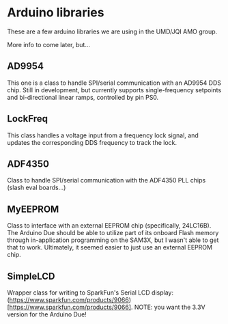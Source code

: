 # Arduino libraries

These are a few arduino libraries we are using in the UMD/JQI AMO group.

More info to come later, but...

## AD9954

This one is a class to handle SPI/serial communication with an AD9954 DDS chip.
Still in development, but currently supports single-frequency setpoints and bi-directional 
linear ramps, controlled by pin PS0.

## LockFreq

This class handles a voltage input from a frequency lock signal, and updates the corresponding
DDS frequency to track the lock.

## ADF4350

Class to handle SPI/serial communication with the ADF4350 PLL chips (slash eval boards...)

## MyEEPROM

Class to interface with an external EEPROM chip (specifically, 24LC16B). The Arduino Due should be able to utilize part of 
its onboard Flash memory through in-application programming on the SAM3X, but I wasn't able to get that to work. Ultimately, it
seemed easier to just use an external EEPROM chip.

## SimpleLCD

Wrapper class for writing to SparkFun's Serial LCD display: (https://www.sparkfun.com/products/9066)[https://www.sparkfun.com/products/9066]. NOTE: you want the 3.3V version for the Arduino Due!

